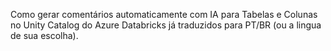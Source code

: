 Como gerar comentários automaticamente com IA para Tabelas e Colunas no Unity Catalog do Azure Databricks já traduzidos para PT/BR (ou a lingua de sua escolha).
